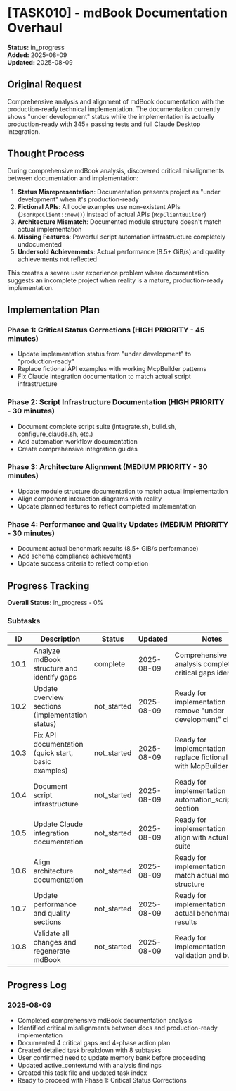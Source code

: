 # [TASK010] - mdBook Documentation Overhaul

**Status:** in_progress  
**Added:** 2025-08-09  
**Updated:** 2025-08-09

## Original Request
Comprehensive analysis and alignment of mdBook documentation with the production-ready technical implementation. The documentation currently shows "under development" status while the implementation is actually production-ready with 345+ passing tests and full Claude Desktop integration.

## Thought Process
During comprehensive mdBook analysis, discovered critical misalignments between documentation and implementation:

1. **Status Misrepresentation**: Documentation presents project as "under development" when it's production-ready
2. **Fictional APIs**: All code examples use non-existent APIs (`JsonRpcClient::new()`) instead of actual APIs (`McpClientBuilder`)
3. **Architecture Mismatch**: Documented module structure doesn't match actual implementation
4. **Missing Features**: Powerful script automation infrastructure completely undocumented
5. **Undersold Achievements**: Actual performance (8.5+ GiB/s) and quality achievements not reflected

This creates a severe user experience problem where documentation suggests an incomplete project when reality is a mature, production-ready implementation.

## Implementation Plan

### Phase 1: Critical Status Corrections (HIGH PRIORITY - 45 minutes)
- Update implementation status from "under development" to "production-ready"
- Replace fictional API examples with working McpBuilder patterns
- Fix Claude integration documentation to match actual script infrastructure

### Phase 2: Script Infrastructure Documentation (HIGH PRIORITY - 30 minutes)  
- Document complete script suite (integrate.sh, build.sh, configure_claude.sh, etc.)
- Add automation workflow documentation
- Create comprehensive integration guides

### Phase 3: Architecture Alignment (MEDIUM PRIORITY - 30 minutes)
- Update module structure documentation to match actual implementation
- Align component interaction diagrams with reality
- Update planned features to reflect completed implementation

### Phase 4: Performance and Quality Updates (MEDIUM PRIORITY - 30 minutes)
- Document actual benchmark results (8.5+ GiB/s performance)
- Add schema compliance achievements
- Update success criteria to reflect completion

## Progress Tracking

**Overall Status:** in_progress - 0%

### Subtasks
| ID | Description | Status | Updated | Notes |
|----|-------------|--------|---------|-------|
| 10.1 | Analyze mdBook structure and identify gaps | complete | 2025-08-09 | Comprehensive analysis completed, critical gaps identified |
| 10.2 | Update overview sections (implementation status) | not_started | 2025-08-09 | Ready for implementation - remove "under development" claims |
| 10.3 | Fix API documentation (quick start, basic examples) | not_started | 2025-08-09 | Ready for implementation - replace fictional APIs with McpBuilder |
| 10.4 | Document script infrastructure | not_started | 2025-08-09 | Ready for implementation - add automation_scripts.md section |
| 10.5 | Update Claude integration documentation | not_started | 2025-08-09 | Ready for implementation - align with actual script suite |
| 10.6 | Align architecture documentation | not_started | 2025-08-09 | Ready for implementation - match actual module structure |
| 10.7 | Update performance and quality sections | not_started | 2025-08-09 | Ready for implementation - add actual benchmark results |
| 10.8 | Validate all changes and regenerate mdBook | not_started | 2025-08-09 | Ready for implementation - final validation and build |

## Progress Log

### 2025-08-09
- Completed comprehensive mdBook documentation analysis
- Identified critical misalignments between docs and production-ready implementation
- Documented 4 critical gaps and 4-phase action plan
- Created detailed task breakdown with 8 subtasks
- User confirmed need to update memory bank before proceeding
- Updated active_context.md with analysis findings
- Created this task file and updated task index
- Ready to proceed with Phase 1: Critical Status Corrections
